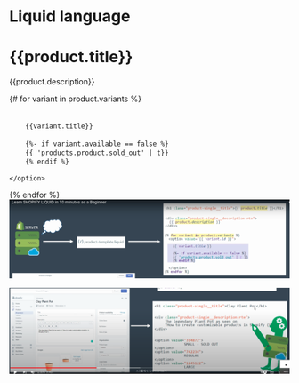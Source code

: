# Liquid language
<h1 class="product-single_title">{{product.title}}</h1>

<div class="product-single__description rte">
    {{product.description}}
</div>

{# for variant in product.variants %}
    <option value="{{variant.id}}">
```
    {{variant.title}}

    {%- if variant.available == false %}
    {{ 'products.product.sold_out' | t}}
    {% endif %}
```
    </option>
{% endfor %}
![](/assets/images/스크린샷%202023-08-11%20오전%201.12.40.png)



![](/assets/images/스크린샷%202023-08-11%20오전%201.14.35.png)